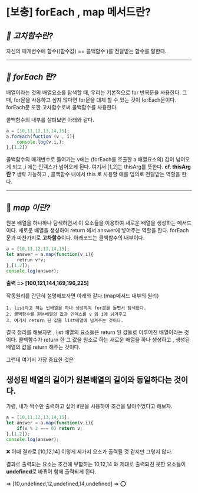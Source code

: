 # [보충] forEach , map 메서드란?

## *📌 고차함수란?*
자신의 매개변수에 함수((함수값) == 콜백함수 )를 전달받는 함수를 말한다.

---

##  *📌 forEach 란?*
배열이라는 것의 배열요소를 탐색할 때, 우리는 기본적으로 for 반복문을 사용한다. 그 때, for문을 사용하고 싶지 않다면 for문을 대체 할 수 있는 것이 forEach문이다. forEach문 또한 고차함수로써 콜백함수를 사용한다. 

콜백함수의 내부를 살펴보면 아래와 같다.
```javascript
a = [10,11,12,13,14,15];
a.forEach(fuction (v , i){
    console.log(v,i,);
},[1,2])
```
콜백함수의 매개변수로 들어가는 v에는 (forEach를 호출한 a 배열요소의) 값이 넘어오게 되고 ,i 에는 인덱스가 넘어오게 된다. 
여기서 [1,2]는 thisArg를 뜻한다. 
**cf. thisArg란 ?** 생략 가능하고 , 콜백함수 내에서 this 로 사용할 애를 임의로 전달받는 역할을 한다.  




---



## 📌  *map 이란?*
원본 배열을 하나하나 탐색하면서 이 요소들을 이용하여 새로운 배열을 생성하는 메서드이다. 새로운 배열을 생성하여 return 해서 answer에 넣어주는 역할을 한다. forEach 문과 마찬가지로 **고차함수**이다.
아래코드는 콜백함수의 내부이다.

```javascript
a = [10,11,12,13,14,15];
let answer = a.map(function(v,i){
    retrun v*v;
},[1,2]);
console.log(answer);
```
**출력 => [100,121,144,169,196,225]**


작동원리를 간단히 설명해보자면 아래와 같다.(map메서드 내부의 원리)

    1. list라고 하는 빈배열을 하나 생성하여 for문을 돌면서 탐색한다. 
    2. 콜백함수를 원본배열의 값과 인덱스를 v 와 i에 넘겨주고 
    3. 여기서 return 된 값을 list배열에 넘겨주는 것이다. 

결국 정리를 해보자면 , list 배열의 요소들은 return 된 값들로 이루어진 배열이라는 것이다. 콜백함수가 return 한 그 값을 원소로 하는 새로운 배열을 하나 생성하고 , 생성된 배열의 값을 return 해주는 것이다. 

그런데 여기서 가장 중요한 것은 
## **생성된 배열의 길이가 원본배열의 길이와 동일하다는 것이다.**

가령, 내가 짝수만 출력하고 싶어 if문을 사용하여 조건을 달아주었다고 해보자.
```javascript
a = [10,11,12,13,14,15];
let answer = a.map(function(v,i){
    if(v % 2 === 0) return v;
},[1,2]);
console.log(answer);

```
❌ 이때 결과로 [10,12,14] 이렇게 세가지 요소가 출력될 것 같지만 그렇지 않다. 

결과로 출력되는 요소는 조건에 부합하는 10,12,14 와 제대로 출력되진 못한 요소들이 **undefined**로 바뀌어 함께 출력되게 된다. 

=> [10,undefined,12,undefined,14,undefined] => ⭕️


